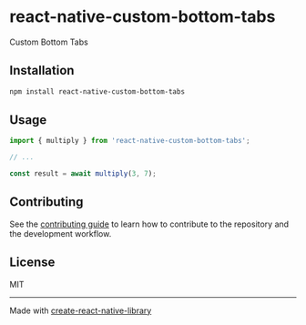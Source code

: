 # react-native-custom-bottom-tabs

Custom Bottom Tabs

## Installation

```sh
npm install react-native-custom-bottom-tabs
```

## Usage


```js
import { multiply } from 'react-native-custom-bottom-tabs';

// ...

const result = await multiply(3, 7);
```


## Contributing

See the [contributing guide](CONTRIBUTING.md) to learn how to contribute to the repository and the development workflow.

## License

MIT

---

Made with [create-react-native-library](https://github.com/callstack/react-native-builder-bob)
